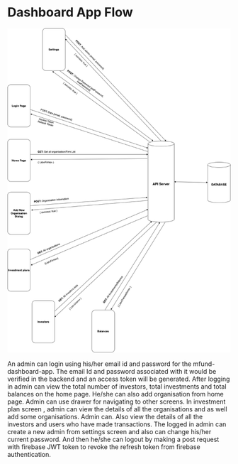 # Dashboard App Flow

![](../.gitbook/assets/dashboard-app-flow.png)

An admin can login using his/her email id and password for the mfund-dashboard-app. The email Id and password associated with it would be verified in the backend and an access token will be generated. After logging in admin can view the total number of investors, total investments and total balances on the home page. He/she can also add organisation from home page. Admin can use drawer for navigating to other screens. In investment plan screen , admin can view the details of all the organisations and as well add some organisations. Admin can. Also view the details of all the investors and users who have made transactions. The logged in admin can create a new admin from settings screen and also can change his/her current password. And then he/she can logout by making a post request with firebase JWT token to revoke the refresh token from firebase authentication.

